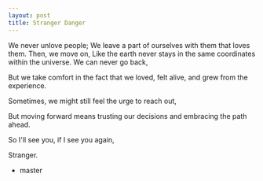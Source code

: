```yaml
---
layout: post
title: Stranger Danger
---
```


We never unlove people; 
We leave a part of ourselves with them that loves them. 
Then, we move on, 
Like the earth never stays in the same coordinates within the universe. 
We can never go back, 

But we take comfort in the fact that we loved, felt alive, and grew from the experience.

Sometimes, we might still feel the urge to reach out, 

But moving forward means trusting our decisions and embracing the path ahead. 

So I'll see you, if I see you again, 


Stranger.


- master
